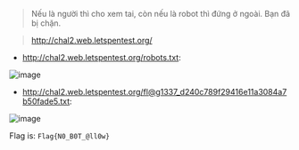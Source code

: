 > Nếu là người thì cho xem tai, còn nếu là robot thì đứng ở ngoài. Bạn đã bị chặn.

> http://chal2.web.letspentest.org/

* http://chal2.web.letspentest.org/robots.txt:

![image](https://user-images.githubusercontent.com/68783065/140486058-f29cbcf8-55dd-4868-add9-4b3422478644.png)


* http://chal2.web.letspentest.org/fl@g1337_d240c789f29416e11a3084a7b50fade5.txt:




![image](https://user-images.githubusercontent.com/68783065/140486221-9227b065-e256-43bc-9d77-fb7b777150d1.png)


Flag is: `Flag{N0_B0T_@ll0w}`



